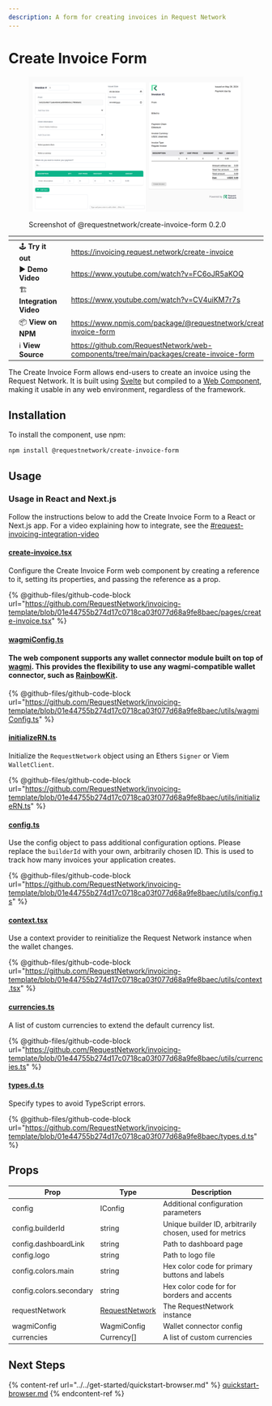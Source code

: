 ```yaml
---
description: A form for creating invoices in Request Network
---
```


# Create Invoice Form

<figure><img src="../../../../.gitbook/assets/image (7) (1).png" alt=""><figcaption><p>Screenshot of @requestnetwork/create-invoice-form 0.2.0</p></figcaption></figure>

<table data-view="cards" data-full-width="false"><thead><tr><th></th><th></th><th></th><th data-hidden data-type="content-ref"></th><th data-hidden data-card-target data-type="content-ref"></th></tr></thead><tbody><tr><td></td><td><span data-gb-custom-inline data-tag="emoji" data-code="1f579">🕹️</span> <strong>Try it out</strong></td><td></td><td><a href="https://invoicing.request.network/create-invoice">https://invoicing.request.network/create-invoice</a></td><td><a href="https://invoicing.request.network/">https://invoicing.request.network/</a></td></tr><tr><td></td><td><span data-gb-custom-inline data-tag="emoji" data-code="25b6">▶️</span> <strong>Demo Video</strong></td><td></td><td><a href="https://www.youtube.com/watch?v=FC6oJR5aKOQ">https://www.youtube.com/watch?v=FC6oJR5aKOQ</a></td><td><a href="../#request-invoicing-demo-video">#request-invoicing-demo-video</a></td></tr><tr><td></td><td><span data-gb-custom-inline data-tag="emoji" data-code="1f3d7">🏗️</span> <strong>Integration Video</strong></td><td></td><td><a href="https://www.youtube.com/watch?v=CV4uiKM7r7s">https://www.youtube.com/watch?v=CV4uiKM7r7s</a></td><td><a href="../#request-invoicing-integration-video">#request-invoicing-integration-video</a></td></tr><tr><td></td><td><span data-gb-custom-inline data-tag="emoji" data-code="1f4e6">📦</span> <strong>View on NPM</strong></td><td></td><td><a href="https://www.npmjs.com/package/@requestnetwork/create-invoice-form">https://www.npmjs.com/package/@requestnetwork/create-invoice-form</a></td><td><a href="https://www.npmjs.com/package/@requestnetwork/create-invoice-form">https://www.npmjs.com/package/@requestnetwork/create-invoice-form</a></td></tr><tr><td></td><td><span data-gb-custom-inline data-tag="emoji" data-code="2139">ℹ️</span> <strong>View Source</strong></td><td></td><td><a href="https://github.com/RequestNetwork/web-components/tree/main/packages/create-invoice-form">https://github.com/RequestNetwork/web-components/tree/main/packages/create-invoice-form</a></td><td><a href="https://github.com/RequestNetwork/web-components/tree/main/packages/create-invoice-form">https://github.com/RequestNetwork/web-components/tree/main/packages/create-invoice-form</a></td></tr></tbody></table>

The Create Invoice Form allows end-users to create an invoice using the Request Network. It is built using [Svelte](https://svelte.dev/) but compiled to a [Web Component](https://developer.mozilla.org/en-US/docs/Web/API/Web_components), making it usable in any web environment, regardless of the framework.

## Installation

To install the component, use npm:

```bash
npm install @requestnetwork/create-invoice-form
```

## Usage

### Usage in React and Next.js

Follow the instructions below to add the Create Invoice Form to a React or Next.js app. For a video explaining how to integrate, see the [#request-invoicing-integration-video](../#request-invoicing-integration-video "mention")

#### [**create-invoice.tsx**](https://github.com/RequestNetwork/invoicing-template/blob/01e44755b274d17c0718ca03f077d68a9fe8baec/pages/create-invoice.tsx)

Configure the Create Invoice Form web component by creating a reference to it, setting its properties, and passing the reference as a prop.

{% @github-files/github-code-block url="https://github.com/RequestNetwork/invoicing-template/blob/01e44755b274d17c0718ca03f077d68a9fe8baec/pages/create-invoice.tsx" %}

#### [wagmiConfig.ts](https://github.com/RequestNetwork/invoicing-template/blob/01e44755b274d17c0718ca03f077d68a9fe8baec/utils/wagmiConfig.ts)

#### The web component supports any wallet connector module built on top of [wagmi](https://wagmi.sh/). This provides the flexibility to use any wagmi-compatible wallet connector, such as [RainbowKit](https://www.rainbowkit.com/docs/introduction#industry-standards).

{% @github-files/github-code-block url="https://github.com/RequestNetwork/invoicing-template/blob/01e44755b274d17c0718ca03f077d68a9fe8baec/utils/wagmiConfig.ts" %}

#### [initializeRN.ts](https://github.com/RequestNetwork/invoicing-template/blob/01e44755b274d17c0718ca03f077d68a9fe8baec/utils/initializeRN.ts)

Initialize the `RequestNetwork` object using an Ethers `Signer` or Viem `WalletClient`.

{% @github-files/github-code-block url="https://github.com/RequestNetwork/invoicing-template/blob/01e44755b274d17c0718ca03f077d68a9fe8baec/utils/initializeRN.ts" %}

#### [config.ts](https://github.com/RequestNetwork/invoicing-template/blob/01e44755b274d17c0718ca03f077d68a9fe8baec/utils/config.ts)

Use the config object to pass additional configuration options. Please replace the `builderId` with your own, arbitrarily chosen ID. This is used to track how many invoices your application creates.

{% @github-files/github-code-block url="https://github.com/RequestNetwork/invoicing-template/blob/01e44755b274d17c0718ca03f077d68a9fe8baec/utils/config.ts" %}

#### [context.tsx](https://github.com/RequestNetwork/invoicing-template/blob/01e44755b274d17c0718ca03f077d68a9fe8baec/utils/context.tsx)

Use a context provider to reinitialize the Request Network instance when the wallet changes.

{% @github-files/github-code-block url="https://github.com/RequestNetwork/invoicing-template/blob/01e44755b274d17c0718ca03f077d68a9fe8baec/utils/context.tsx" %}

#### [currencies.ts](https://github.com/RequestNetwork/invoicing-template/blob/01e44755b274d17c0718ca03f077d68a9fe8baec/utils/currencies.ts)

A list of custom currencies to extend the default currency list.

{% @github-files/github-code-block url="https://github.com/RequestNetwork/invoicing-template/blob/01e44755b274d17c0718ca03f077d68a9fe8baec/utils/currencies.ts" %}

#### [types.d.ts](https://github.com/RequestNetwork/invoicing-template/blob/01e44755b274d17c0718ca03f077d68a9fe8baec/types.d.ts)

Specify types to avoid TypeScript errors.

{% @github-files/github-code-block url="https://github.com/RequestNetwork/invoicing-template/blob/01e44755b274d17c0718ca03f077d68a9fe8baec/types.d.ts" %}

## Props

| Prop                    | Type                                                                        | Description                                             |
| ----------------------- | --------------------------------------------------------------------------- | ------------------------------------------------------- |
| config                  | IConfig                                                                     | Additional configuration parameters                     |
| config.builderId        | string                                                                      | Unique builder ID, arbitrarily chosen, used for metrics |
| config.dashboardLink    | string                                                                      | Path to dashboard page                                  |
| config.logo             | string                                                                      | Path to logo file                                       |
| config.colors.main      | string                                                                      | Hex color code for primary buttons and labels           |
| config.colors.secondary | string                                                                      | Hex color code for for borders and accents              |
| requestNetwork          | [RequestNetwork](../../sdk-api-reference/request-client.js/requestnetwork/) | The RequestNetwork instance                             |
| wagmiConfig             | WagmiConfig                                                                 | Wallet connector config                                 |
| currencies              | Currency\[]                                                                 | A list of custom currencies                             |

## Next Steps

{% content-ref url="../../get-started/quickstart-browser.md" %}
[quickstart-browser.md](../../get-started/quickstart-browser.md)
{% endcontent-ref %}
